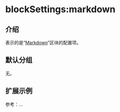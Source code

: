 # blockSettings:markdown

## 介绍

表示的是“[Markdown](https://docs-cn.nocobase.com/handbook/ui/blocks/other-blocks/markdown)”区块的配置项。

## 默认分组

无。

## 扩展示例

参考：...
